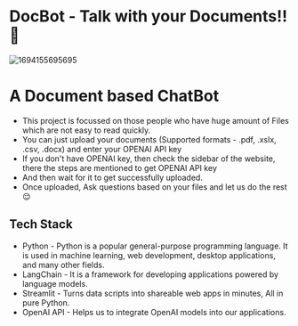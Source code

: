 # DocBot - Talk with your Documents!! 🦜
![1694155695695](https://github.com/SujalSamai/customBot/assets/87236576/55626e4c-2933-49ff-b1b2-b87666bf5721)

# A Document based ChatBot
- This project is focussed on those people who have huge amount of Files which are not easy to read quickly.
- You can just upload your documents (Supported formats - .pdf, .xslx, .csv, .docx) and enter your OPENAI API key
- If you don't have OPENAI key, then check the sidebar of the website, there the steps are mentioned to get OPENAI API key
- And then wait for it to get successfully uploaded.
- Once uploaded, Ask questions based on your files and let us do the rest 😌

## Tech Stack
- Python - Python is a popular general-purpose programming language. It is used in machine learning, web development, desktop applications, and many other fields.
- LangChain - It is a framework for developing applications powered by language models.
- Streamlit - Turns data scripts into shareable web apps in minutes, All in pure Python.
- OpenAI API - Helps us to integrate OpenAI models into our applications.

